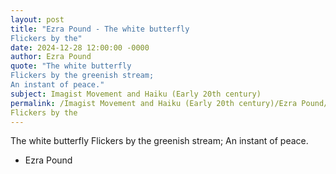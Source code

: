 ```yaml
---
layout: post
title: "Ezra Pound - The white butterfly
Flickers by the"
date: 2024-12-28 12:00:00 -0000
author: Ezra Pound
quote: "The white butterfly
Flickers by the greenish stream;
An instant of peace."
subject: Imagist Movement and Haiku (Early 20th century)
permalink: /Imagist Movement and Haiku (Early 20th century)/Ezra Pound/Ezra Pound - The white butterfly
Flickers by the
---
```


The white butterfly
Flickers by the greenish stream;
An instant of peace.

- Ezra Pound
